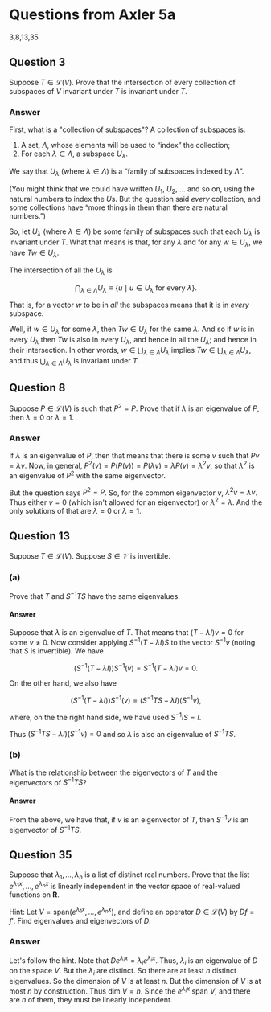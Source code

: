 # Questions from Axler 5a

3,8,13,35

## Question 3

Suppose $T \in \mathcal{L}(V)$. Prove that the intersection of every
collection of subspaces of $V$ invariant under $T$ is invariant
under $T$.

### Answer

First, what is a "collection of subspaces"? A collection of subspaces
is:
  1. A set, $\Lambda$, whose elements will be used to “index” the collection;
  2. For each $\lambda\in\Lambda$, a subspace $U_\lambda$.

We say that $U_\lambda$ (where $\lambda\in \Lambda$) is a “family of
subspaces indexed by $\Lambda$”.

(You might think that we could have written $U_1$, $U_2$, ... and so
on, using the natural numbers to index the $`U`$s. But the question
said _every_ collection, and some collections have “more things in
them than there are natural numbers.”)

So, let $U_\lambda$ (where $\lambda\in\Lambda$) be some family of
subspaces such that each $U_\lambda$ is invariant under $T$. What that
means is that, for any $\lambda$ and for any $w\in U_\lambda$, we have
$Tw\in U_\lambda$.

The intersection of all the $U_\lambda$ is
```math
\bigcap_{\lambda\in\Lambda} U_\lambda \equiv \{ u \mid u\in U_\lambda 
\text{ for every }\lambda\}.
```

That is, for a vector $w$ to be in _all_ the subspaces means that it
is in _every_ subspace. 

Well, if $w\in U_\lambda$ for some $\lambda$, then $Tw\in U_\lambda$
for the same $\lambda$. And so if $w$ is in every $U_\lambda$ then
$Tw$ is also in every $U_\lambda$, and hence in all the $U_\lambda$;
and hence in their intersection. In other words, $w\in
\bigcup_{\lambda\in\Lambda} U_\lambda$ implies $Tw\in
\bigcup_{\lambda\in\Lambda} U_\lambda$, and thus
$\bigcup_{\lambda\in\Lambda} U_\lambda$ is invariant under $T$.


## Question 8

Suppose $P\in\mathcal{L}(V)$ is such that $P^2=P$. Prove that if
$\lambda$ is an eigenvalue of $P$, then $\lambda = 0$ or $\lambda =
1$.

### Answer

If $\lambda$ is an eigenvalue of $P$, then that means that there is
some $v$ such that $Pv=\lambda v$. Now, in general, $P^2(v) =
P(P(v))= P(\lambda v) = \lambda P(v) = \lambda^2 v$, so that
$\lambda^2$ is an eigenvalue of $P^2$ with the same eigenvector. 

But the question says $P^2 = P$. So, for the common eigenvector $v$,
$\lambda^2 v = \lambda v$. Thus either $v=0$ (which isn't allowed for
an eigenvector) or $\lambda^2=\lambda$. And the only solutions of that
are $\lambda=0$ or $\lambda=1$. 


## Question 13

Suppose $T\in \mathcal{L}(V)$. Suppose $S\in\mathcal{V}$ is invertible.

### (a) 

Prove that $T$ and $S^{-1}TS$ have the same eigenvalues.

#### Answer

Suppose that $\lambda$ is an eigenvalue of $T$. That means that
$(T-\lambda I)v=0$ for some $v\neq 0$. Now consider applying
$S^{-1}(T-\lambda I)S$ to the vector $S^{-1}v$ (noting that $S$ is
invertible). We have
```math
\bigl(S^{-1}(T-\lambda I) \bigr) S^{-1}(v) = S^{-1}(T-\lambda I) v = 0.
```
On the other hand, we also have 
```math
\bigl(S^{-1}(T-\lambda I) \bigr) S^{-1}(v) = (S^{-1}TS-\lambda I) (S^{-1}v),
```
where, on the the right hand side, we have used $S^{-1}IS = I$. 

Thus $(S^{-1}TS-\lambda I) (S^{-1}v) = 0$ and so $\lambda$ is also an
eigenvalue of $S^{-1}TS$.


### (b)

What is the relationship between the eigenvectors of $T$ and the
eigenvectors of $S^{-1}TS$?

#### Answer

From the above, we have that, if $v$ is an eigenvector of $T$, then
$S^{-1}v$ is an eigenvector of $S^{-1}TS$. 


## Question 35

Suppose that $\lambda_1, \dotsc, \lambda_n$ is a list of distinct real
numbers. Prove that the list $e^{\lambda_1 x}, \dotsc, e^{\lambda_n
x}$ is linearly independent in the vector space of real-valued
functions on $\mathbf{R}$. 

Hint: Let $V=\text{span}(e^{\lambda_1 x}, \dotsc, e^{\lambda_n x})$,
and define an operator $D\in\mathcal{L}(V)$ by $Df=f'$. Find
eigenvalues and eigenvectors of $D$. 

### Answer

Let's follow the hint. Note that $D e^{\lambda_i x} = \lambda_i
e^{\lambda_i x}$. Thus, $\lambda_i$ is an eigenvalue of $D$ on the
space $V$. But the $\lambda_i$ are distinct. So there are at least $n$
distinct eigenvalues. So the dimension of $V$ is at least $n$. But the
dimension of $V$ is at most $n$ by construction. Thus $\text{dim
}V=n$. Since the $e^{\lambda_i x}$ span $V$, and there are $n$ of
them, they must be linearly independent. 


